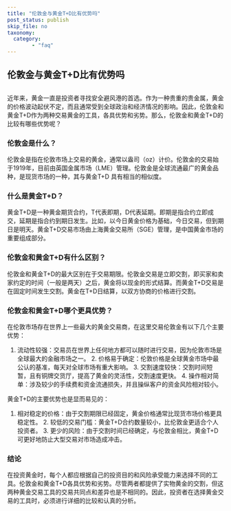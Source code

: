 ```yaml
---
title: "伦敦金与黄金T+D比有优势吗"
post_status: publish
skip_file: no
taxonomy:
  category:
        - "faq"
---
```


## 伦敦金与黄金T+D比有优势吗

## 

近年来，黄金一直是投资者寻找安全避风港的首选。作为一种贵重的贵金属，黄金的价格波动起伏不定，而且通常受到全球政治和经济情况的影响。因此，伦敦金和黄金T+D作为两种交易黄金的工具，各具优势和劣势。那么，伦敦金和黄金T+D的比较有哪些优势呢？

### 伦敦金是什么？

伦敦金是指在伦敦市场上交易的黄金，通常以盎司（oz）计价。伦敦金的交易始于1919年，目前由英国金属市场（LME）管理。伦敦金是全球流通最广的黄金品种，是现货市场的一种，其与黄金T+D 具有相当的相似度。

### 什么是黄金T+D？

黄金T+D是一种黄金期货合约，T代表即期，D代表延期。即期是指合约立即成交，延期是指合约到期日发生。比如，以今日黄金价格为基础，今日交易，但到期日是明天。黄金T+D交易市场由上海黄金交易所（SGE）管理，是中国黄金市场的重要组成部分。

### 伦敦金和黄金T+D有什么区别？

伦敦金和黄金T+D的最大区别在于交易期限。伦敦金交易是立即交割，即买家和卖家约定的时间（一般是两天）之后，黄金将以现金的形式结算。而黄金T+D交易是在固定时间发生交割。黄金在T+D日结算，以双方协商的价格进行交割。

### 伦敦金和黄金T+D哪个更具优势？

在伦敦市场存在世界上一些最大的黄金交易商，在这里交易伦敦金有以下几个主要优势：

1. 流动性较强：交易员在世界上任何地方都可以随时进行交易，因为伦敦市场是全球最大的金融市场之一。 2. 价格易于确定：伦敦价格是全球黄金市场中最公认的基准，每天对全球市场有重大影响。 3. 交割速度较快：交割时间短暂，且有铜牌交货厅，提高了黄金的灵活性，交割速度更快。 4. 操作相对简单：涉及较少的手续费和资金流通损失，并且操纵客户的资金风险相对较小。

黄金T+D的主要优势也是显而易见的：

1. 相对稳定的价格：由于交割期限已经固定，黄金价格通常比现货市场价格更具稳定性。 2. 较低的交易门槛：黄金T+D合约数量较小，比伦敦金更适合个人投资者。 3. 更少的风险：由于交割时间已经确定，与伦敦金相比，黄金T+D可更好地防止大型交易对市场造成冲击。

### 结论

在投资黄金时，每个人都应根据自己的投资目的和风险承受能力来选择不同的工具。伦敦金和黄金T+D各具优势和劣势。尽管两者都提供了实物黄金的交割，但这两种黄金交易工具的交易共同点和差异也是不相同的。因此，投资者在选择黄金交易的工具时，必须进行详细的比较和认真的分析。
